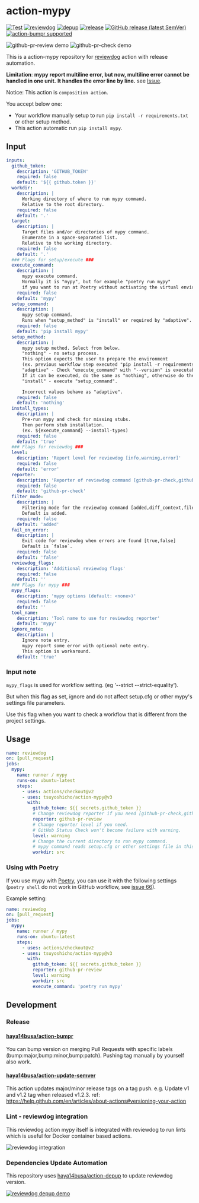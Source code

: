 # action-mypy

[![Test](https://github.com/tsuyoshicho/action-mypy/workflows/Test/badge.svg)](https://github.com/tsuyoshicho/action-mypy/actions?query=workflow%3ATest)
[![reviewdog](https://github.com/tsuyoshicho/action-mypy/workflows/reviewdog/badge.svg)](https://github.com/tsuyoshicho/action-mypy/actions?query=workflow%3Areviewdog)
[![depup](https://github.com/tsuyoshicho/action-mypy/workflows/depup/badge.svg)](https://github.com/tsuyoshicho/action-mypy/actions?query=workflow%3Adepup)
[![release](https://github.com/tsuyoshicho/action-mypy/workflows/release/badge.svg)](https://github.com/tsuyoshicho/action-mypy/actions?query=workflow%3Arelease)
[![GitHub release (latest SemVer)](https://img.shields.io/github/v/release/tsuyoshicho/action-mypy?logo=github&sort=semver)](https://github.com/tsuyoshicho/action-mypy/releases)
[![action-bumpr supported](https://img.shields.io/badge/bumpr-supported-ff69b4?logo=github&link=https://github.com/haya14busa/action-bumpr)](https://github.com/haya14busa/action-bumpr)

![github-pr-review demo](https://user-images.githubusercontent.com/96727/101124511-93c38700-363a-11eb-9a3c-899e7052e60b.png)
![github-pr-check demo](https://user-images.githubusercontent.com/96727/101124474-83131100-363a-11eb-990f-0824dc13f3e1.png)

This is a action-mypy repository for [reviewdog](https://github.com/reviewdog/reviewdog) action with release automation.

**Limitation**:
**mypy report multiline error, but now, multiline error cannot be handled in one unit.**
**It handles the error line by line.**
see [Issue](https://github.com/tsuyoshicho/action-mypy/issues/38).

Notice:
This action is `composition action`.

You accept below one:

- Your workflow manually setup to run `pip install -r requirements.txt` or other setup method.
- This action automatic run `pip install mypy`.

## Input

```yaml
inputs:
  github_token:
    description: 'GITHUB_TOKEN'
    required: false
    default: '${{ github.token }}'
  workdir:
    description: |
      Working directory of where to run mypy command.
      Relative to the root directory.
    required: false
    default: '.'
  target:
    description: |
      Target files and/or directories of mypy command.
      Enumerate in a space-separated list.
      Relative to the working directory.
    required: false
    default: '.'
  ### Flags for setup/execute ###
  execute_command:
    description: |
      mypy execute command.
      Normally it is "mypy", but for example "poetry run mypy"
      if you want to run at Poetry without activating the virtual environment.
    required: false
    default: 'mypy'
  setup_command:
    description: |
      mypy setup command.
      Runs when "setup_method" is "install" or required by "adaptive".
    required: false
    default: 'pip install mypy'
  setup_method:
    description: |
      mypy setup method. Select from below.
      "nothing" - no setup process.
      This option expects the user to prepare the environment
      (ex. previous workflow step executed "pip install -r requirements.txt").
      "adaptive" - Check "execute_command" with "--version" is executable.
      If it can be executed, do the same as "nothing", otherwise do the same as "install".
      "install" - execute "setup_command".

      Incorrect values behave as "adaptive".
    required: false
    default: 'nothing'
  install_types:
    description: |
      Pre-run mypy and check for missing stubs.
      Then perform stub installation.
      (ex. ${execute_command} --install-types)
    required: false
    default: 'true'
  ### Flags for reviewdog ###
  level:
    description: 'Report level for reviewdog [info,warning,error]'
    required: false
    default: 'error'
  reporter:
    description: 'Reporter of reviewdog command [github-pr-check,github-pr-review].'
    required: false
    default: 'github-pr-check'
  filter_mode:
    description: |
      Filtering mode for the reviewdog command [added,diff_context,file,nofilter].
      Default is added.
    required: false
    default: 'added'
  fail_on_error:
    description: |
      Exit code for reviewdog when errors are found [true,false]
      Default is `false`.
    required: false
    default: 'false'
  reviewdog_flags:
    description: 'Additional reviewdog flags'
    required: false
    default: ''
  ### Flags for mypy ###
  mypy_flags:
    description: 'mypy options (default: <none>)'
    required: false
    default: ''
  tool_name:
    description: 'Tool name to use for reviewdog reporter'
    default: 'mypy'
  ignore_note:
    description: |
      Ignore note entry.
      mypy report some error with optional note entry.
      This option is workaround.
    default: 'true'
```

### Input note

`mypy_flags` is used for workflow setting. (eg '--strict --strict-equality').

But when this flag as set, ignore and do not affect setup.cfg or other mypy's settings file parameters.

Use this flag when you want to check a workflow that is different from the project settings.

## Usage

```yaml
name: reviewdog
on: [pull_request]
jobs:
  mypy:
    name: runner / mypy
    runs-on: ubuntu-latest
    steps:
      - uses: actions/checkout@v2
      - uses: tsuyoshicho/action-mypy@v3
        with:
          github_token: ${{ secrets.github_token }}
          # Change reviewdog reporter if you need [github-pr-check,github-check,github-pr-review].
          reporter: github-pr-review
          # Change reporter level if you need.
          # GitHub Status Check won't become failure with warning.
          level: warning
          # Change the current directory to run mypy command.
          # mypy command reads setup.cfg or other settings file in this path.
          workdir: src
```

### Using with Poetry

If you use mypy with [Poetry](https://github.com/python-poetry/poetry), you can use it with the following settings (`poetry shell` do not work in GitHub workflow, see [issue 66](https://github.com/tsuyoshicho/action-mypy/issues/66)).

Example setting:

```yaml
name: reviewdog
on: [pull_request]
jobs:
  mypy:
    name: runner / mypy
    runs-on: ubuntu-latest
    steps:
      - uses: actions/checkout@v2
      - uses: tsuyoshicho/action-mypy@v3
        with:
          github_token: ${{ secrets.github_token }}
          reporter: github-pr-review
          level: warning
          workdir: src
          execute_command: 'poetry run mypy'
```

## Development

### Release

#### [haya14busa/action-bumpr](https://github.com/haya14busa/action-bumpr)
You can bump version on merging Pull Requests with specific labels (bump:major,bump:minor,bump:patch).
Pushing tag manually by yourself also work.

#### [haya14busa/action-update-semver](https://github.com/haya14busa/action-update-semver)

This action updates major/minor release tags on a tag push. e.g. Update v1 and v1.2 tag when released v1.2.3.
ref: https://help.github.com/en/articles/about-actions#versioning-your-action

### Lint - reviewdog integration

This reviewdog action mypy itself is integrated with reviewdog to run lints
which is useful for Docker container based actions.

![reviewdog integration](https://user-images.githubusercontent.com/3797062/72735107-7fbb9600-3bde-11ea-8087-12af76e7ee6f.png)

### Dependencies Update Automation
This repository uses [haya14busa/action-depup](https://github.com/haya14busa/action-depup) to update
reviewdog version.

[![reviewdog depup demo](https://user-images.githubusercontent.com/3797062/73154254-170e7500-411a-11ea-8211-912e9de7c936.png)](https://github.com/reviewdog/action-template/pull/6)
